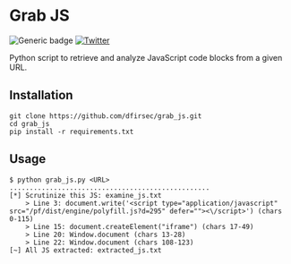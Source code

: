 # Grab JS

![Generic badge](https://img.shields.io/badge/python-3.7-blue.svg) [![Twitter](https://img.shields.io/badge/Twitter-@pulsecode-blue.svg)](https://twitter.com/pulsecode)

Python script to retrieve and analyze JavaScript code blocks from a given URL.

## Installation

```text
git clone https://github.com/dfirsec/grab_js.git
cd grab_js
pip install -r requirements.txt
```

## Usage

```text
$ python grab_js.py <URL>
..................................................
[*] Scrutinize this JS: examine_js.txt
    > Line 3: document.write('<script type="application/javascript" src="/pf/dist/engine/polyfill.js?d=295" defer=""><\/script>') (chars 0-115)
    > Line 15: document.createElement("iframe") (chars 17-49)
    > Line 20: Window.document (chars 13-28)
    > Line 22: Window.document (chars 108-123)
[~] All JS extracted: extracted_js.txt
```
